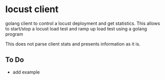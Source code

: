 # locust client

golang client to control a locust deployment and get statistics. This allows to start/stop a locust load test and ramp up load test using a golang program 

This does not parse client stats and presents information as it is.

## To Do

* add example